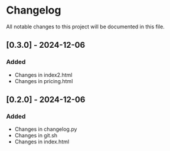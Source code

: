 # Changelog

All notable changes to this project will be documented in this file.

## [0.3.0] - 2024-12-06

### Added
- Changes in index2.html
- Changes in pricing.html

## [0.2.0] - 2024-12-06

### Added
- Changes in changelog.py
- Changes in git.sh
- Changes in index.html

